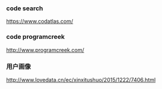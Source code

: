 ### code search

  https://www.codatlas.com/

### code programcreek

  http://www.programcreek.com/

### 用户画像

  http://www.lovedata.cn/ec/xinxitushuo/2015/1222/7406.html
